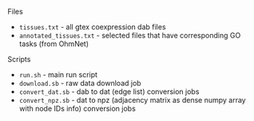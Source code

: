 Files
* `tissues.txt` - all gtex coexpression dab files
* `annotated_tissues.txt` - selected files that have corresponding GO tasks (from OhmNet)

Scripts
* `run.sh` - main run script
* `download.sb` - raw data download job
* `convert_dat.sb` - dab to dat (edge list) conversion jobs
* `convert_npz.sb` - dat to npz (adjacency matrix as dense numpy array with node IDs info) conversion jobs
